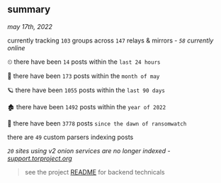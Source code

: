 
## summary
_may 17th, 2022_

currently tracking `103` groups across `147` relays & mirrors - _`58` currently online_

⏲ there have been `14` posts within the `last 24 hours`

🦈 there have been `173` posts within the `month of may`

🪐 there have been `1055` posts within the `last 90 days`

🏚 there have been `1492` posts within the `year of 2022`

🦕 there have been `3778` posts `since the dawn of ransomwatch`

there are `49` custom parsers indexing posts

_`20` sites using v2 onion services are no longer indexed - [support.torproject.org](https://support.torproject.org/onionservices/v2-deprecation/)_

> see the project [README](https://github.com/thetanz/ransomwatch#ransomwatch--) for backend technicals
